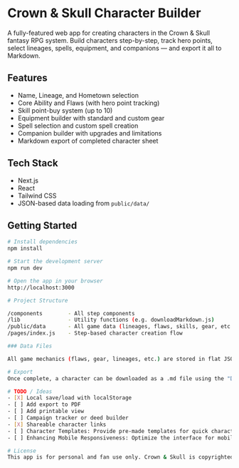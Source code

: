 # Crown & Skull Character Builder

A fully-featured web app for creating characters in the Crown & Skull fantasy RPG system. Build characters step-by-step, track hero points, select lineages, spells, equipment, and companions — and export it all to Markdown.

## Features

- Name, Lineage, and Hometown selection
- Core Ability and Flaws (with hero point tracking)
- Skill point-buy system (up to 10)
- Equipment builder with standard and custom gear
- Spell selection and custom spell creation
- Companion builder with upgrades and limitations
- Markdown export of completed character sheet

## Tech Stack

- Next.js
- React
- Tailwind CSS
- JSON-based data loading from `public/data/`

## Getting Started

```bash
# Install dependencies
npm install

# Start the development server
npm run dev

# Open the app in your browser
http://localhost:3000

# Project Structure

/components        - All step components
/lib               - Utility functions (e.g. downloadMarkdown.js)
/public/data       - All game data (lineages, flaws, skills, gear, etc.)
/pages/index.js    - Step-based character creation flow

### Data Files

All game mechanics (flaws, gear, lineages, etc.) are stored in flat JSON files inside public/data/ to keep logic clean and editable.

# Export
Once complete, a character can be downloaded as a .md file using the "Download Markdown" button on the final step. The file is named after the character.

# TODO / Ideas
- [X] Local save/load with localStorage
- [ ] Add export to PDF
- [ ] Add printable view
- [ ] Campaign tracker or deed builder
- [X] Shareable character links
- [ ] Character Templates: Provide pre-made templates for quick character generation.
- [ ] Enhancing Mobile Responsiveness: Optimize the interface for mobile devices.

# License
This app is for personal and fan use only. Crown & Skull is copyrighted by its original creators. This project is an unofficial utility and not affiliated with the original publisher. This uses only the free options available by downloading to free players guide at (Runehammer)[https://www.runehammer.online/crown-skull-rpg]


